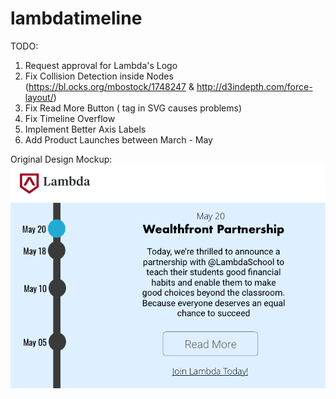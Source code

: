 # lambdatimeline


TODO:

1. Request approval for Lambda's Logo 
2. Fix Collision Detection inside Nodes (https://bl.ocks.org/mbostock/1748247 & http://d3indepth.com/force-layout/)
3. Fix Read More Button (<a> tag in SVG causes problems)
4. Fix Timeline Overflow 
5. Implement Better Axis Labels
7. Add Product Launches between March - May 


Original Design Mockup:
![Design Picture](Website_Design.png?raw=true "Title")
